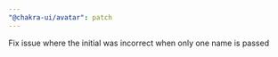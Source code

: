 ```yaml
---
"@chakra-ui/avatar": patch
---
```


Fix issue where the initial was incorrect when only one name is passed
